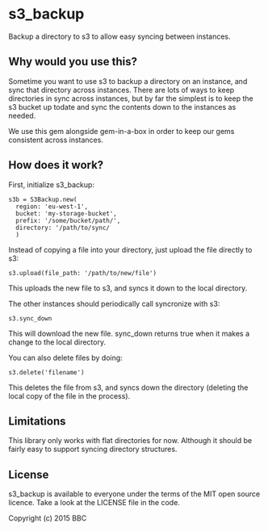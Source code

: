# s3_backup

Backup a directory to s3 to allow easy syncing between instances.

## Why would you use this?

Sometime you want to use s3 to backup a directory on an instance,
and sync that directory across instances. There are lots of ways to
keep directories in sync across instances, but by far the simplest is 
to keep the s3 bucket up todate and sync the contents down to the 
instances as needed.

We use this gem alongside gem-in-a-box in order to keep our gems
consistent across instances.

## How does it work?

First, initialize s3_backup:

    s3b = S3Backup.new(
      region: 'eu-west-1',
      bucket: 'my-storage-bucket',
      prefix: '/some/bucket/path/',
      directory: '/path/to/sync/
      )

Instead of copying a file into your directory, just upload the file
directly to s3:

    s3.upload(file_path: '/path/to/new/file')

This uploads the new file to s3, and syncs it down to the local
directory.

The other instances should periodically call syncronize with s3:

    s3.sync_down

This will download the new file. sync_down returns true when it makes
a change to the local directory.

You can also delete files by doing:

    s3.delete('filename')

This deletes the file from s3, and syncs down the directory (deleting
the local copy of the file in the process).

## Limitations

This library only works with flat directories for now. Although it
should be fairly easy to support syncing directory structures.

## License

s3_backup is available to everyone under the terms of the MIT open 
source licence. Take a look at the LICENSE file in the code.

Copyright (c) 2015 BBC
